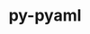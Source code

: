 ---
title: "py-pyaml"
layout: cache
categories: [package, v0.21.0]
meta: {"versions": ["21.8.3"], "compilers": ["gcc@=11.4.0", "gcc@=9.4.0", "oneapi@=2023.2.0"], "oss": ["ubuntu20.04"], "platforms": ["linux"], "targets": ["neoverse_v1", "ppc64le", "x86_64_v3"], "stacks": ["e4s", "e4s-neoverse_v1", "e4s-oneapi", "e4s-power", "root"], "num_specs": 4, "num_specs_by_stack": {"e4s-neoverse_v1": 1, "root": 4, "e4s-power": 1, "e4s": 1, "e4s-oneapi": 1}}
spec_details: [{"hash": "ybb4tzohasypfeougrdasnec4h55y66u", "compiler": "gcc@=11.4.0", "versions": ["21.8.3"], "os": "ubuntu20.04", "platform": "linux", "target": "neoverse_v1", "variants": ["build_system=python_pip"], "stacks": ["e4s-neoverse_v1", "root"], "size": "-", "tarball": "https://binaries.spack.io/releases/v0.21.0/build_cache/linux-ubuntu20.04-neoverse_v1/gcc-11.4.0/py-pyaml-21.8.3/linux-ubuntu20.04-neoverse_v1-gcc-11.4.0-py-pyaml-21.8.3-ybb4tzohasypfeougrdasnec4h55y66u.spack"}, {"hash": "lpshwx3edixxq3hireid5kf3pkdqysxq", "compiler": "gcc@=9.4.0", "versions": ["21.8.3"], "os": "ubuntu20.04", "platform": "linux", "target": "ppc64le", "variants": ["build_system=python_pip"], "stacks": ["root", "e4s-power"], "size": "-", "tarball": "https://binaries.spack.io/releases/v0.21.0/build_cache/linux-ubuntu20.04-ppc64le/gcc-9.4.0/py-pyaml-21.8.3/linux-ubuntu20.04-ppc64le-gcc-9.4.0-py-pyaml-21.8.3-lpshwx3edixxq3hireid5kf3pkdqysxq.spack"}, {"hash": "prlxx4gnzfo56cv5bn3fotnrjsj42xws", "compiler": "gcc@=11.4.0", "versions": ["21.8.3"], "os": "ubuntu20.04", "platform": "linux", "target": "x86_64_v3", "variants": ["build_system=python_pip"], "stacks": ["e4s", "root"], "size": "-", "tarball": "https://binaries.spack.io/releases/v0.21.0/build_cache/linux-ubuntu20.04-x86_64_v3/gcc-11.4.0/py-pyaml-21.8.3/linux-ubuntu20.04-x86_64_v3-gcc-11.4.0-py-pyaml-21.8.3-prlxx4gnzfo56cv5bn3fotnrjsj42xws.spack"}, {"hash": "rbxbrkl2jnohgnkqvteyege6lvr2jfto", "compiler": "oneapi@=2023.2.0", "versions": ["21.8.3"], "os": "ubuntu20.04", "platform": "linux", "target": "x86_64_v3", "variants": ["build_system=python_pip"], "stacks": ["e4s-oneapi", "root"], "size": "-", "tarball": "https://binaries.spack.io/releases/v0.21.0/build_cache/linux-ubuntu20.04-x86_64_v3/oneapi-2023.2.0/py-pyaml-21.8.3/linux-ubuntu20.04-x86_64_v3-oneapi-2023.2.0-py-pyaml-21.8.3-rbxbrkl2jnohgnkqvteyege6lvr2jfto.spack"}]
---